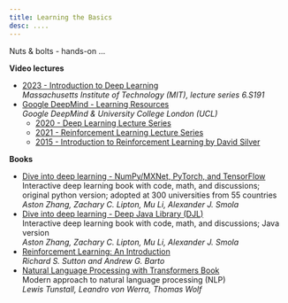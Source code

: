 ```yaml
---
title: Learning the Basics
desc: ....
---
```



Nuts & bolts - hands-on ...

**Video lectures**

* [2023 - Introduction to Deep Learning](http://introtodeeplearning.com/)
<br>_Massachusetts Institute of Technology (MIT), lecture series 6.S191_
* [Google DeepMind - Learning Resources](https://deepmind.com/learning-resources)
  <br>_Google DeepMind & University College London (UCL)_
  * [2020 - Deep Learning Lecture Series](https://deepmind.com/learning-resources/deep-learning-lecture-series-2020)
  * [2021 - Reinforcement Learning Lecture Series](https://deepmind.com/learning-resources/reinforcement-learning-series-2021)
  * [2015 - Introduction to Reinforcement Learning by David Silver](https://deepmind.com/learning-resources/-introduction-reinforcement-learning-david-silver)



**Books**
* [Dive into deep learning - NumPy/MXNet, PyTorch, and TensorFlow](https://d2l.ai/)
  <br>Interactive deep learning book with code, math, and discussions; original python version;
  adopted at 300 universities from 55 countries
  <br>_Aston Zhang, Zachary C. Lipton, Mu Li, Alexander J. Smola_
* [Dive into deep learning - Deep Java Library (DJL)](https://d2l.djl.ai/)
  <br>Interactive deep learning book with code, math, and discussions; Java version
  <br>_Aston Zhang, Zachary C. Lipton, Mu Li, Alexander J. Smola_
* [Reinforcement Learning: An Introduction](https://web.stanford.edu/class/psych209/Readings/SuttonBartoIPRLBook2ndEd.pdf)
  <br>_Richard S. Sutton and Andrew G. Barto_
* [Natural Language Processing with Transformers Book](https://transformersbook.com/)
  <br>Modern approach to natural language processing (NLP)
  <br>_Lewis Tunstall, Leandro von Werra, Thomas Wolf_



